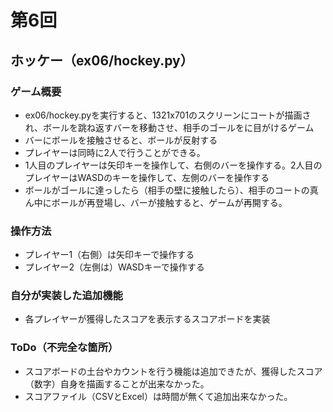 # 第6回
## ホッケー（ex06/hockey.py）
### ゲーム概要
- ex06/hockey.pyを実行すると、1321x701のスクリーンにコートが描画され、ボールを跳ね返すバーを移動させ、相手のゴールをに目がけるゲーム
- バーにボールを接触させると、ボールが反射する
- プレイヤーは同時に2人で行うことができる。
- 1人目のプレイヤーは矢印キーを操作して、右側のバーを操作する。2人目のプレイヤーはWASDのキーを操作して、左側のバーを操作する
- ボールがゴールに達っしたら（相手の壁に接触したら）、相手のコートの真ん中にボールが再登場し、バーが接触すると、ゲームが再開する。

### 操作方法
- プレイヤー1（右側）は矢印キーで操作する
- プレイヤー2（左側は）WASDキーで操作する

### 自分が実装した追加機能
- 各プレイヤーが獲得したスコアを表示するスコアボードを実装

### ToDo（不完全な箇所）
- スコアボードの土台やカウントを行う機能は追加できたが、獲得したスコア（数字）自身を描画することが出来なかった。
- スコアファイル（CSVとExcel）は時間が無くて追加出来なかった。